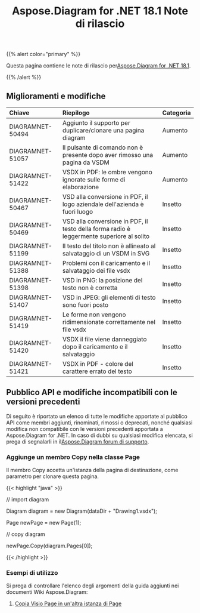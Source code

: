 ﻿---
title: Aspose.Diagram for .NET 18.1 Note di rilascio
type: docs
weight: 120
url: /it/net/aspose-diagram-for-net-18-1-release-notes/
---
{{% alert color="primary" %}} 

 Questa pagina contiene le note di rilascio per[Aspose.Diagram for .NET 18.1](https://www.nuget.org/packages/Aspose.Diagram/18.1.0).

{{% /alert %}} 
## **Miglioramenti e modifiche**

|**Chiave**|**Riepilogo**|**Categoria**|
|:- |:- |:- |
|DIAGRAMNET-50494|Aggiunto il supporto per duplicare/clonare una pagina diagram|Aumento|
|DIAGRAMNET-51057|Il pulsante di comando non è presente dopo aver rimosso una pagina da VSDM|Aumento|
|DIAGRAMNET-51422|VSDX in PDF: le ombre vengono ignorate sulle forme di elaborazione|Aumento|
|DIAGRAMNET-50467|VSD alla conversione in PDF, il logo aziendale dell'azienda è fuori luogo|Insetto|
|DIAGRAMNET-50469|VSD alla conversione in PDF, il testo della forma radio è leggermente superiore al solito|Insetto|
|DIAGRAMNET-51199|Il testo del titolo non è allineato al salvataggio di un VSDM in SVG|Insetto|
|DIAGRAMNET-51388|Problemi con il caricamento e il salvataggio dei file vsdx|Insetto|
|DIAGRAMNET-51398|VSD in PNG: la posizione del testo non è corretta|Insetto|
|DIAGRAMNET-51407|VSD in JPEG: gli elementi di testo sono fuori posto|Insetto|
|DIAGRAMNET-51419|Le forme non vengono ridimensionate correttamente nel file vsdx|Insetto|
|DIAGRAMNET-51420|VSDX il file viene danneggiato dopo il caricamento e il salvataggio|Insetto|
|DIAGRAMNET-51421|VSDX in PDF - colore del carattere errato del testo|Insetto|
## **Pubblico API e modifiche incompatibili con le versioni precedenti**
Di seguito è riportato un elenco di tutte le modifiche apportate al pubblico API come membri aggiunti, rinominati, rimossi o deprecati, nonché qualsiasi modifica non compatibile con le versioni precedenti apportata a Aspose.Diagram for .NET. In caso di dubbi su qualsiasi modifica elencata, si prega di segnalarli in il[Aspose.Diagram forum di supporto](https://forum.aspose.com/c/diagram/17).
### **Aggiunge un membro Copy nella classe Page**
Il membro Copy accetta un'istanza della pagina di destinazione, come parametro per clonare questa pagina.

{{< highlight "java" >}}

 // import diagram

Diagram diagram = new Diagram(dataDir + "Drawing1.vsdx");

Page newPage = new Page(1);

// copy diagram

newPage.Copy(diagram.Pages[0]);

{{< /highlight >}}
### **Esempi di utilizzo**
Si prega di controllare l'elenco degli argomenti della guida aggiunti nei documenti Wiki Aspose.Diagram:

1. [Copia Visio Page in un'altra istanza di Page](https://docs.aspose.com/diagram/net/retrieve-get-copy-and-insert-a-page/#copy-visio-page-to-another-page-instance)
